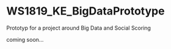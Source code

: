 # WS1819_KE_BigDataPrototype
Prototyp for a project around Big Data and Social Scoring

coming soon...
